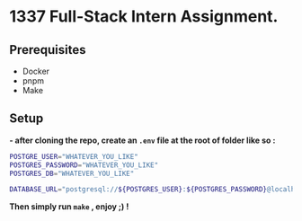 # 1337 Full-Stack Intern Assignment.

## Prerequisites

- Docker
- pnpm
- Make

## Setup

**- after cloning the repo, create an `.env` file at the root of folder like so :**

```bash
POSTGRE_USER="WHATEVER_YOU_LIKE"
POSTGRES_PASSWORD="WHATEVER_YOU_LIKE"
POSTGRES_DB="WHATEVER_YOU_LIKE"

DATABASE_URL="postgresql://${POSTGRES_USER}:${POSTGRES_PASSWORD}@localhost:5432/mydb?schema=public"
```

**Then simply run `make` , enjoy ;) !**
